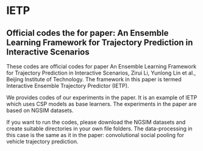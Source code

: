 # IETP
## Official codes the for paper: An Ensemble Learning Framework for Trajectory Prediction in Interactive Scenarios
These codes are official codes for paper An Ensemble Learning Framework for Trajectory Prediction in Interactive Scenarios, Zirui Li, Yunlong Lin et al., Beijing Institute of Technology. The framework in this paper is termed Interactive Ensemble Trajectory Predictor (IETP).

We provides codes of our experiments in the paper. It is an example of IETP which uses CSP models as base learners.
The experiments in the paper are based on NGSIM datasets.

If you want to run the codes, please download the NGSIM datasets and create suitable directories in your own file folders. The data-processing in this case is the same as it in  the paper: convolutional social pooling for vehicle trajectory prediction.
